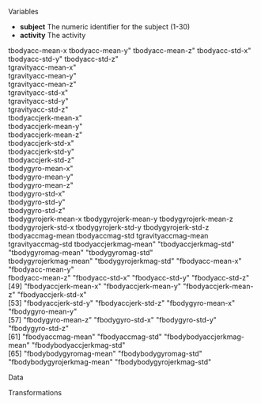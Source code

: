 Variables

* **subject** The numeric identifier for the subject (1-30)
* **activity** The activity 

tbodyacc-mean-x
tbodyacc-mean-y"
tbodyacc-mean-z"
tbodyacc-std-x"
tbodyacc-std-y"
tbodyacc-std-z"           
tgravityacc-mean-x"       
tgravityacc-mean-y"       
tgravityacc-mean-z"        
tgravityacc-std-x"        
tgravityacc-std-y"        
tgravityacc-std-z"         
tbodyaccjerk-mean-x"      
tbodyaccjerk-mean-y"      
tbodyaccjerk-mean-z"       
tbodyaccjerk-std-x"       
tbodyaccjerk-std-y"       
tbodyaccjerk-std-z"       
tbodygyro-mean-x"     
tbodygyro-mean-y"          
tbodygyro-mean-z"          
tbodygyro-std-x"          
tbodygyro-std-y"        
tbodygyro-std-z"      
tbodygyrojerk-mean-x
tbodygyrojerk-mean-y
tbodygyrojerk-mean-z
tbodygyrojerk-std-x
tbodygyrojerk-std-y
tbodygyrojerk-std-z
tbodyaccmag-mean
tbodyaccmag-std
tgravityaccmag-mean
tgravityaccmag-std
tbodyaccjerkmag-mean"      "tbodyaccjerkmag-std"       "tbodygyromag-mean"         "tbodygyromag-std"         
tbodygyrojerkmag-mean"     "tbodygyrojerkmag-std"      "fbodyacc-mean-x"           "fbodyacc-mean-y"          
fbodyacc-mean-z"           "fbodyacc-std-x"            "fbodyacc-std-y"            "fbodyacc-std-z"           
[49] "fbodyaccjerk-mean-x"       "fbodyaccjerk-mean-y"       "fbodyaccjerk-mean-z"       "fbodyaccjerk-std-x"       
[53] "fbodyaccjerk-std-y"        "fbodyaccjerk-std-z"        "fbodygyro-mean-x"          "fbodygyro-mean-y"         
[57] "fbodygyro-mean-z"          "fbodygyro-std-x"           "fbodygyro-std-y"           "fbodygyro-std-z"          
[61] "fbodyaccmag-mean"          "fbodyaccmag-std"           "fbodybodyaccjerkmag-mean"  "fbodybodyaccjerkmag-std"  
[65] "fbodybodygyromag-mean"     "fbodybodygyromag-std"      "fbodybodygyrojerkmag-mean" "fbodybodygyrojerkmag-std" 

Data

Transformations